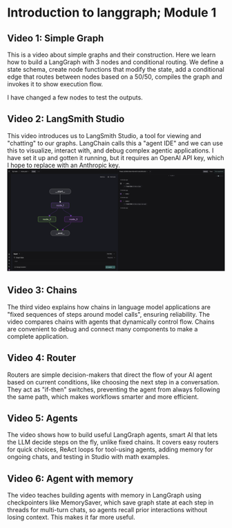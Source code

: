 # Introduction to langgraph; Module 1

## Video 1: Simple Graph
This is a video about simple graphs and their construction. Here we learn how to build a LangGraph with 3 nodes and conditional routing. We define a state schema, create node functions that modify the state, add a conditional edge that routes between nodes based on a 50/50, compiles the graph and invokes it to show execution flow. 

I have changed a few nodes to test the outputs.

## Video 2: LangSmith Studio
This video introduces us to LangSmith Studio, a tool for viewing and "chatting" to our graphs. LangChain calls this a "agent IDE" and we can use this to visualize, interact with, and debug complex agentic applications. I have set it up and gotten it running, but it requires an OpenAI API key, which I hope to replace with an Anthropic key.
![img](img.png)

## Video 3: Chains
The third video explains how chains in language model applications are "fixed sequences of steps around model calls", ensuring reliability. The video compares chains with agents that dynamically control flow. Chains are convenient to debug and connect many components to make a complete application.

## Video 4: Router
Routers are simple decision-makers that direct the flow of your AI agent based on current conditions, like choosing the next step in a conversation. They act as "if-then" switches, preventing the agent from always following the same path, which makes workflows smarter and more efficient.

## Video 5: Agents
The video shows how to build useful LangGraph agents, smart AI that lets the LLM decide steps on the fly, unlike fixed chains. It covers easy routers for quick choices, ReAct loops for tool-using agents, adding memory for ongoing chats, and testing in Studio with math examples.

## Video 6: Agent with memory
The video teaches building agents with memory in LangGraph using checkpointers like MemorySaver, which save graph state at each step in threads for multi-turn chats, so agents recall prior interactions without losing context. This makes it far more useful.
